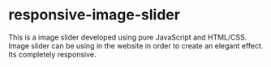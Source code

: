 # responsive-image-slider
This is a image slider developed using pure JavaScript and HTML/CSS. Image slider can be using in the website in order to create an elegant effect. Its completely responsive.
